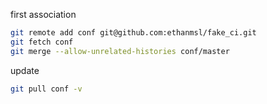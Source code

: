 first association
```zsh
git remote add conf git@github.com:ethanmsl/fake_ci.git
git fetch conf
git merge --allow-unrelated-histories conf/master
```

update
```zsh
git pull conf -v
```


